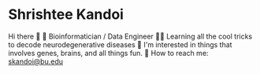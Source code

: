 # Shrishtee Kandoi

Hi there 👋
🧬 Bioinformatician / Data Engineer
👩‍💻 Learning all the cool tricks to decode neurodegenerative diseases
👯 I'm interested in things that involves genes, brains, and all things fun.
📩 How to reach me: skandoi@bu.edu
